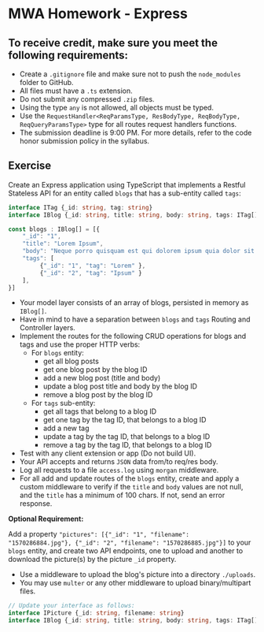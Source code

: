 # MWA Homework - Express
## To receive credit, make sure you meet the following requirements:
* Create a `.gitignore` file and make sure not to push the `node_modules` folder to GitHub.
* All files must have a `.ts` extension.
* Do not submit any compressed `.zip` files.
* Using the type `any` is not allowed, all objects must be typed.
* Use the `RequestHandler<ReqParamsType, ResBodyType, ReqBodyType, ReqQueryParamsType>` type for all routes request handlers functions.
* The submission deadline is 9:00 PM. For more details, refer to the code honor submission policy in the syllabus.
## Exercise
Create an Express application using TypeScript that implements a Restful Stateless API for an entity called `blogs` that has a sub-entity called `tags`:
```typescript
interface ITag {_id: string, tag: string}
interface IBlog {_id: string, title: string, body: string, tags: ITag[]}

const blogs : IBlog[] = [{
    "_id": "1", 
    "title": "Lorem Ipsum", 
    "body": "Neque porro quisquam est qui dolorem ipsum quia dolor sit amet, consectetur, adipisci velit.",
    "tags": [
         {"_id": "1", "tag": "Lorem" }, 
         {"_id": "2", "tag": "Ipsum" }
    ],
}]
```
* Your model layer consists of an array of blogs, persisted in memory as `IBlog[]`.
* Have in mind to have a separation between `blogs` and `tags` Routing and Controller layers. 
* Implement the routes for the following CRUD operations for blogs and tags and use the proper HTTP verbs:
    *  For `blogs` entity:
       *  get all blog posts 
       *  get one blog post by the blog ID
       *  add a new blog post (title and body)
       *  update a blog post title and body by the blog ID
       *  remove a blog post by the blog ID
    *  For `tags` sub-entity:
       *  get all tags that belong to a blog ID
       *  get one tag by the tag ID, that belongs to a blog ID
       *  add a new tag
       *  update a tag by the tag ID, that belongs to a blog ID
       *  remove a tag by the tag ID, that belongs to a blog ID     
* Test with any client extension or app (Do not build UI).
* Your API accepts and returns `JSON` data from/to req/res body.
* Log all requests to a file `access.log` using `morgan` middleware. 
* For all add and update routes of the `blogs` entity, create and apply a custom middleware to verify if the `title` and `body` values are not null, and the `title` has a minimum of 100 chars. If not, send an error response.
  
**Optional Requirement:**   
  
Add a property `"pictures": [{"_id": "1", "filename": "1570286884.jpg"}, {"_id": "2", "filename": "1570286885.jpg"}]` to your `blogs` entity, and create two API endpoints, one to upload and another to download the picture(s) by the picture `_id` property.
  
* Use a middleware to upload the blog's picture into a directory `./uploads`.
* You may use `multer` or any other middleware to upload binary/multipart files.
```typescript
// Update your interface as follows:
interface IPicture {_id: string, filename: string}
interface IBlog {_id: string, title: string, body: string, tags: ITag[], pictures: IPicture[]}
```
